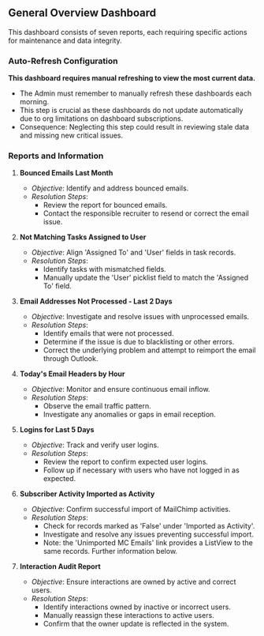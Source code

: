 ## General Overview Dashboard

This dashboard consists of seven reports, each requiring specific actions for maintenance and data integrity.

### Auto-Refresh Configuration

**This dashboard requires manual refreshing to view the most current data.**
- The Admin must remember to manually refresh these dashboards each morning.
- This step is crucial as these dashboards do not update automatically due to org limitations on dashboard subscriptions.
- Consequence: Neglecting this step could result in reviewing stale data and missing new critical issues.

### Reports and Information

1. **Bounced Emails Last Month**
   - _Objective_: Identify and address bounced emails.
   - _Resolution Steps_:
     - Review the report for bounced emails.
     - Contact the responsible recruiter to resend or correct the email issue.

2. **Not Matching Tasks Assigned to User**
   - _Objective_: Align 'Assigned To' and 'User' fields in task records.
   - _Resolution Steps_:
     - Identify tasks with mismatched fields.
     - Manually update the 'User' picklist field to match the 'Assigned To' field.

3. **Email Addresses Not Processed - Last 2 Days**
   - _Objective_: Investigate and resolve issues with unprocessed emails.
   - _Resolution Steps_:
     - Identify emails that were not processed.
     - Determine if the issue is due to blacklisting or other errors.
     - Correct the underlying problem and attempt to reimport the email through Outlook.

4. **Today's Email Headers by Hour**
   - _Objective_: Monitor and ensure continuous email inflow.
   - _Resolution Steps_:
     - Observe the email traffic pattern.
     - Investigate any anomalies or gaps in email reception.

5. **Logins for Last 5 Days**
   - _Objective_: Track and verify user logins.
   - _Resolution Steps_:
     - Review the report to confirm expected user logins.
     - Follow up if necessary with users who have not logged in as expected.

6. **Subscriber Activity Imported as Activity**
   - _Objective_: Confirm successful import of MailChimp activities.
   - _Resolution Steps_:
     - Check for records marked as 'False' under 'Imported as Activity'.
     - Investigate and resolve any issues preventing successful import.
     - Note: the 'Unimported MC Emails' link provides a ListView to the same records. Further information below.

7. **Interaction Audit Report**
   - _Objective_: Ensure interactions are owned by active and correct users.
   - _Resolution Steps_:
     - Identify interactions owned by inactive or incorrect users.
     - Manually reassign these interactions to active users.
     - Confirm that the owner update is reflected in the system.